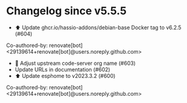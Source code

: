 # Changelog since v5.5.5
- ⬆️ Update ghcr.io/hassio-addons/debian-base Docker tag to v6.2.5 (#604)

Co-authored-by: renovate[bot] <29139614+renovate[bot]@users.noreply.github.com> 
- 🔨 Adjust upstream code-server org name (#603) 
- Update URLs in documentation (#602) 
- ⬆️ Update esphome to v2023.3.2 (#600)

Co-authored-by: renovate[bot] <29139614+renovate[bot]@users.noreply.github.com> 
